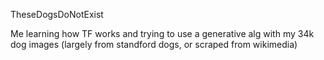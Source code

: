 TheseDogsDoNotExist

Me learning how TF works and trying to use a generative alg with my 34k dog images (largely from standford dogs, or scraped from wikimedia)